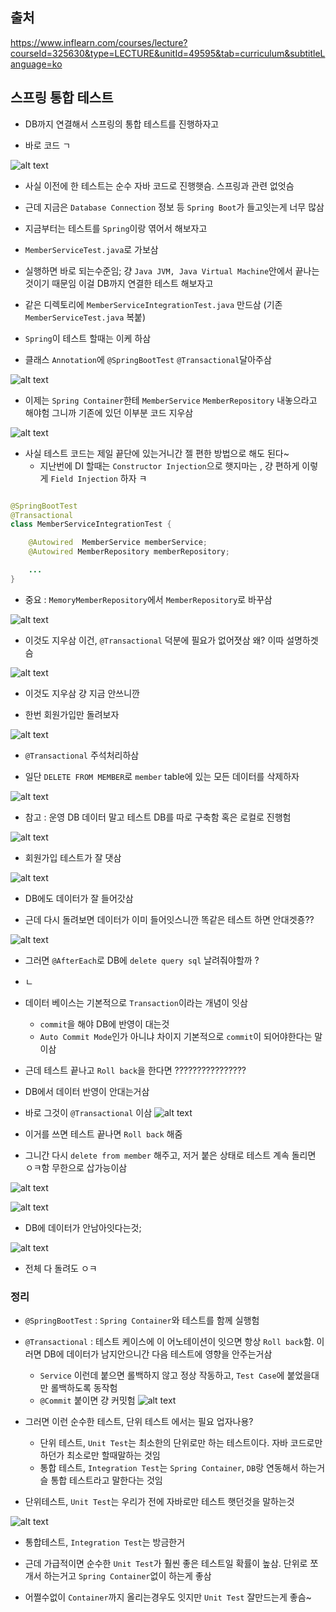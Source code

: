 ## 출처 

https://www.inflearn.com/courses/lecture?courseId=325630&type=LECTURE&unitId=49595&tab=curriculum&subtitleLanguage=ko

## 스프링 통합 테스트

- DB까지 연결해서 스프링의 통합 테스트를 진행하자고

- 바로 코드 ㄱ

![alt text](image-165.png)

- 사실 이전에 한 테스트는 순수 자바 코드로 진행햇슴. 스프링과 관련 없엇슴

- 근데 지금은 `Database Connection` 정보 등 `Spring Boot`가 들고잇는게 너무 많삼

- 지금부터는 테스트를 `Spring`이랑 엮어서 해보자고

- `MemberServiceTest.java`로 가보삼

- 실행하면 바로 되는수준임; 걍 `Java JVM, Java Virtual Machine`안에서 끝나는 것이기 때문임 이걸 DB까지 연결한 테스트 해보자고

- 같은 디렉토리에 `MemberServiceIntegrationTest.java` 만드삼 (기존  `MemberServiceTest.java` 복붙)

- `Spring`이 테스트 할때는 이케 하삼

- 클래스 `Annotation`에 `@SpringBootTest` `@Transactional`달아주삼

![alt text](image-167.png)

- 이제는 `Spring Container`한테 `MemberService` `MemberRepository` 내놓으라고 해야험 그니까 기존에 있던 이부분 코드 지우삼

![alt text](image-168.png)

- 사실 테스트 코드는 제일 끝단에 있는거니간 젤 편한 방법으로 해도 된다~
    - 지난번에 DI 할때는 `Constructor Injection`으로 햇지마는 , 걍 편하게 이렇게 `Field Injection` 하자 ㅋ

```java

@SpringBootTest
@Transactional
class MemberServiceIntegrationTest {

    @Autowired  MemberService memberService;
    @Autowired MemberRepository memberRepository;

    ...
}
```

- 중요 : `MemoryMemberRepository`에서 `MemberRepository`로 바꾸삼

![alt text](image-169.png)

- 이것도 지우삼 이건, `@Transactional` 덕분에 필요가 없어졋삼 왜? 이따 설명하겟슴

![alt text](image-170.png)


- 이것도 지우삼 걍 지금 안쓰니깐

- 한번 회원가입만 돌려보자

![alt text](image-172.png)

- `@Transactional` 주석처리하삼

- 일단 `DELETE FROM MEMBER`로 `member` table에 있는 모든 데이터를 삭제하자

![alt text](image-171.png)

- 참고 : 운영 DB 데이터 말고 테스트 DB를 따로 구축함 혹은 로컬로 진행험

![alt text](image-173.png)

- 회원가입 테스트가 잘 댓삼

![alt text](image-174.png)

- DB에도 데이터가 잘 들어갓삼

- 근데 다시 돌려보면 데이터가 이미 들어잇스니깐 똑같은 테스트 하면 안대겟죵??

![alt text](image-175.png)

- 그러면 `@AfterEach`로 DB에 `delete query sql` 날려줘야할까 ?

- ㄴ

- 데이터 베이스는 기본적으로 `Transaction`이라는 개념이 잇삼 

    - `commit`을 해야 DB에 반영이 대는것
    - `Auto Commit Mode`인가 아니냐 차이지 기본적으로 `commit`이 되어야한다는 말이삼

- 근데 테스트 끝나고 `Roll back`을 한다면 ????????????????

- DB에서 데이터 반영이 안대는거삼

- 바로 그것이 `@Transactional` 이삼
![alt text](image-176.png)

- 이거를 쓰면 테스트 끝나면 `Roll back` 해줌

- 그니간 다시 `delete from member` 해주고, 저거 붙은 상태로 테스트 계속 돌리면 ㅇㅋ함 무한으로 삽가능이삼

![alt text](image-177.png)

![alt text](image-178.png)

- DB에 데이터가 안남아잇다는것;


![alt text](image-179.png)


- 전체 다 돌려도 ㅇㅋ

### 정리

- `@SpringBootTest` : `Spring Container`와 테스트를 함께 실행험

- `@Transactional` : 테스트 케이스에 이 어노테이션이 잇으면 항상 `Roll back`함. 이러면 DB에 데이터가 남지안으니간 다음 테스트에 영향을 안주는거삼
    - `Service` 이런데 붙으면 롤백하지 않고 정상 작동하고, `Test Case`에 붙었을대만 롤백하도록 동작험
    - `@Commit` 붙이면 걍 커밋험
    ![alt text](image-180.png)

- 그러면 이런 순수한 테스트, 단위 테스트 에서는 필요 업자나용?
    - 단위 테스트, `Unit Test`는 최소한의 단위로만 하는 테스트이다. 자바 코드로만 하던가 최소로만 할때말하는 것임
    - 통합 테스트, `Integration Test`는 `Spring Container`, `DB`랑 연동해서 하는거슬 통합 테스트라고 말한다는 것임

- 단위테스트, `Unit Test`는 우리가 전에 자바로만 테스트 햇던것을 말하는것

![alt text](image-181.png)

- 통합테스트, `Integration Test`는 방금한거

- 근데 가급적이면 순수한 `Unit Test`가 훨씬 좋은 테스트일 확률이 높삼. 단위로 쪼개서 하는거고 `Spring Container`없이 하는게 좋삼 

- 어쩔수없이 `Container`까지 올리는경우도 잇지만 `Unit Test` 잘만드는게 좋슴~
